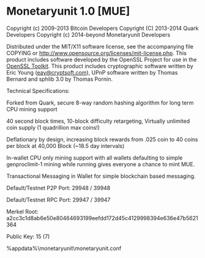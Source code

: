 
Monetaryunit 1.0 [MUE]
====================

Copyright (c) 2009-2013 Bitcoin Developers
Copyright (C) 2013-2014 Quark Developers
Copyright (c) 2014-beyond Monetaryunit Developers

Distributed under the MIT/X11 software license, see the accompanying
file COPYING or http://www.opensource.org/licenses/mit-license.php.
This product includes software developed by the OpenSSL Project for use in the [OpenSSL Toolkit](http://www.openssl.org/). This product includes
cryptographic software written by Eric Young ([eay@cryptsoft.com](mailto:eay@cryptsoft.com)), UPnP software written by Thomas Bernard and
sphlib 3.0 by Thomas Pornin.

Technical Specifications:

Forked from Quark, secure 8-way random hashing algorithm for long term CPU mining support

40 second block times, 10-block difficulty retargeting, Virtually unlimited coin supply (1 quadrillion max coins!)

Deflationary by design, increasing block rewards from .025 coin to 40 coins per block at 40,000 Block (~18.5 day intervals)

In-wallet CPU only mining support with all wallets defaulting to simple genproclimit-1 mining while running gives everyone a chance to mint MUE.

Transactional Messaging in Wallet for simple blockchain based messaging.

Default/Testnet P2P Port: 29948 / 39948

Default/Testnet RPC Port: 29947 / 39947

Merkel Root: a2cc3c1d8ab6e50e80464693199eefdd172d45c4129998394e636e47b5621364

Public Key: 15 (7)

%appdata%\monetaryunit\monetaryunit.conf
